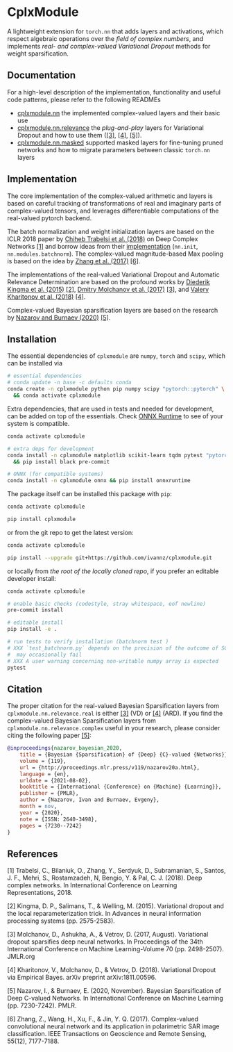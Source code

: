 # CplxModule

A lightweight extension for `torch.nn` that adds layers and activations, which respect algebraic operations over the *field of complex numbers*, and implements *real- and complex-valued Variational Dropout* methods for weight sparsification.

## Documentation

For a high-level description of the implementation, functionality and useful code patterns, please refer to the following READMEs

- [cplxmodule.nn](./cplxmodule/nn) the implemented complex-valued layers and their basic use
- [cplxmodule.nn.relevance](./cplxmodule/nn/relevance) the *plug-and-play* layers for Variational Dropout and how to use them ([[3]](#user-content-ref3), [[4]](#user-content-ref4), [[5]](#user-content-ref5)).
- [cplxmodule.nn.masked](./cplxmodule/nn/masked) supported masked layers for fine-tuning pruned networks and how to migrate parameters between classic `torch.nn` layers

## Implementation

The core implementation of the complex-valued arithmetic and layers is based on careful tracking of transformations of real and imaginary parts of complex-valued tensors, and leverages differentiable computations of the real-valued pytorch backend.

The batch normalization and weight initialization layers are based on the ICLR 2018 paper by [Chiheb Trabelsi et al. (2018)](https://openreview.net/forum?id=H1T2hmZAb) on Deep Complex Networks [[1]](#user-content-ref1) and borrow ideas from their [implementation](https://github.com/ChihebTrabelsi/deep_complex_networks) (`nn.init`, `nn.modules.batchnorm`). The complex-valued magnitude-based Max pooling is based on the idea by [Zhang et al. (2017)](https://ieeexplore.ieee.org/document/8039431) [[6]](#user-content-ref6).

The implementations of the real-valued Variational Dropout and Automatic Relevance Determination are based on the profound works by [Diederik Kingma et al. (2015)](https://proceedings.neurips.cc/paper/2015/hash/bc7316929fe1545bf0b98d114ee3ecb8-Abstract.html) [[2]](#user-content-ref2), [Dmitry Molchanov et al. (2017)](http://proceedings.mlr.press/v70/molchanov17a.html) [[3]](#user-content-ref3), and [Valery Kharitonov et al. (2018)](http://arxiv.org/abs/1811.00596) [[4]](#user-content-ref4).

Complex-valued Bayesian sparsification layers are based on the research by [Nazarov and Burnaev (2020)](http://proceedings.mlr.press/v119/nazarov20a.html) [[5]](#user-content-ref5).

## Installation

The essential dependencies of `cplxmodule` are `numpy`, `torch` and `scipy`, which can be installed via

```bash
# essential dependencies
# conda update -n base -c defaults conda
conda create -n cplxmodule python pip numpy scipy "pytorch::pytorch" \
  && conda activate cplxmodule
```

Extra dependencies, that are used in tests and needed for development, can be added on top of the essentials. Check [ONNX Runtime](https://onnxruntime.ai/) to see of your system is compatible.

```bash
conda activate cplxmodule

# extra deps for development
conda install -n cplxmodule matplotlib scikit-learn tqdm pytest "pytorch::torchvision" \
  && pip install black pre-commit

# ONNX (for compatible systems)
conda install -n cplxmodule onnx && pip install onnxruntime
```

The package itself can be installed this package with `pip`:

```bash
conda activate cplxmodule

pip install cplxmodule
```

or from the git repo to get the latest version:

```bash
conda activate cplxmodule

pip install --upgrade git+https://github.com/ivannz/cplxmodule.git
```

or locally from *the root of the locally cloned repo*, if you prefer an editable developer install:

```bash
conda activate cplxmodule

# enable basic checks (codestyle, stray whitespace, eof newline)
pre-commit install

# editable install
pip install -e .

# run tests to verify installation (batchnorm test )
# XXX `test_batchnorm.py` depends on the precision of the outcome of SGD, hence
#  may occasionally fail
# XXX A user warning concerning non-writable numpy array is expected
pytest
```

## Citation

The proper citation for the real-valued Bayesian Sparsification layers from `cplxmodule.nn.relevance.real` is either [[3]](#user-content-ref3) (VD) or [[4]](#user-content-ref4) (ARD). If you find the complex-valued Bayesian Sparsification layers from `cplxmodule.nn.relevance.complex` useful in your research, please consider citing the following paper [[5]](#user-content-ref5):

```bibtex
@inproceedings{nazarov_bayesian_2020,
    title = {Bayesian {Sparsification} of {Deep} {C}-valued {Networks}},
    volume = {119},
    url = {http://proceedings.mlr.press/v119/nazarov20a.html},
    language = {en},
    urldate = {2021-08-02},
    booktitle = {International {Conference} on {Machine} {Learning}},
    publisher = {PMLR},
    author = {Nazarov, Ivan and Burnaev, Evgeny},
    month = nov,
    year = {2020},
    note = {ISSN: 2640-3498},
    pages = {7230--7242}
}
```

## References

<a id="user-content-ref1">[1]</a>
Trabelsi, C., Bilaniuk, O., Zhang, Y., Serdyuk, D., Subramanian, S., Santos, J. F., Mehri, S., Rostamzadeh, N, Bengio, Y. & Pal, C. J. (2018). Deep complex networks. In International Conference on Learning Representations, 2018.

<a id="user-content-ref2">[2]</a>
Kingma, D. P., Salimans, T., & Welling, M. (2015). Variational dropout and the local reparameterization trick. In Advances in neural information processing systems (pp. 2575-2583).

<a id="user-content-ref3">[3]</a>
Molchanov, D., Ashukha, A., & Vetrov, D. (2017, August). Variational dropout sparsifies deep neural networks. In Proceedings of the 34th International Conference on Machine Learning-Volume 70 (pp. 2498-2507). JMLR.org

<a id="user-content-ref4">[4]</a>
Kharitonov, V., Molchanov, D., & Vetrov, D. (2018). Variational Dropout via Empirical Bayes. arXiv preprint arXiv:1811.00596.

<a id="user-content-ref5">[5]</a>
Nazarov, I., & Burnaev, E. (2020, November). Bayesian Sparsification of Deep C-valued Networks. In International Conference on Machine Learning (pp. 7230-7242). PMLR.

<a id="user-content-ref6">[6]</a>
Zhang, Z., Wang, H., Xu, F., & Jin, Y. Q. (2017). Complex-valued convolutional neural network and its application in polarimetric SAR image classification. IEEE Transactions on Geoscience and Remote Sensing, 55(12), 7177-7188.
